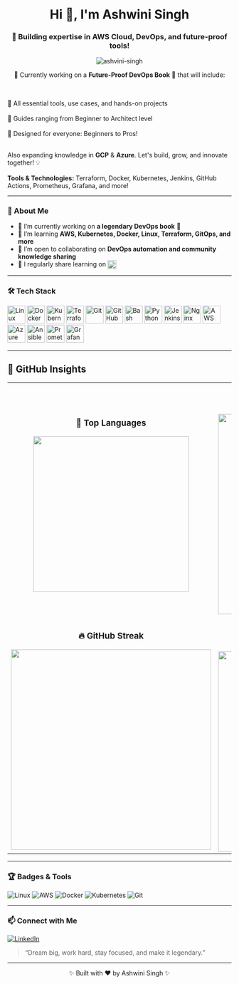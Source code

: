 <h1 align="center">Hi 👋, I'm Ashwini Singh</h1>
<h3 align="center">🚀 Building expertise in AWS Cloud, DevOps, and future-proof tools!</h3>

<p align="center">
  <img src="https://komarev.com/ghpvc/?username=ashvini-singh&label=Profile%20views&color=0e75b6&style=flat" alt="ashvini-singh" />
</p>

<p align="center">🌱 Currently working on a <strong>Future-Proof DevOps Book</strong> 📘 that will include:</p>

##
  <br>📌 All essential tools, use cases, and hands-on projects</br>
  <br>📌 Guides ranging from Beginner to Architect level</br>
  <br>📌 Designed for everyone: Beginners to Pros!</br>

<br>Also expanding knowledge in <strong>GCP</strong> & <strong>Azure</strong>. Let's build, grow, and innovate together! 💡
</br>
<br><strong>Tools & Technologies:</strong> Terraform, Docker, Kubernetes, Jenkins, GitHub Actions, Prometheus, Grafana, and more!
</br>



---

### 🧠 About Me
- 🔭 I’m currently working on **a legendary DevOps book** 📘  
- 🌱 I’m learning **AWS, Kubernetes, Docker, Linux, Terraform, GitOps, and more**  
- 🤝 I’m open to collaborating on **DevOps automation and community knowledge sharing**  
- 📝 I regularly share learning on <a href="https://www.linkedin.com/in/ashwini-singh-29ab79179" target="_blank"><img src="https://cdn.jsdelivr.net/gh/devicons/devicon/icons/linkedin/linkedin-original.svg" width="20" style="vertical-align:middle;"/> </a>


---

### 🛠️ Tech Stack
<p align="left">
  <img src="https://cdn.jsdelivr.net/gh/devicons/devicon/icons/linux/linux-original.svg" width="40" alt="Linux"/>
  <img src="https://cdn.jsdelivr.net/gh/devicons/devicon/icons/docker/docker-original.svg" width="40" alt="Docker"/>
  <img src="https://cdn.jsdelivr.net/gh/devicons/devicon/icons/kubernetes/kubernetes-plain.svg" width="40" alt="Kubernetes"/>
  <img src="https://cdn.jsdelivr.net/gh/devicons/devicon/icons/terraform/terraform-original.svg" width="40" alt="Terraform"/>
  <img src="https://cdn.jsdelivr.net/gh/devicons/devicon/icons/git/git-original.svg" width="40" alt="Git"/>
  <img src="https://cdn.jsdelivr.net/gh/devicons/devicon/icons/github/github-original.svg" width="40" alt="GitHub"/>
  <img src="https://cdn.jsdelivr.net/gh/devicons/devicon/icons/bash/bash-original.svg" width="40" alt="Bash"/>
  <img src="https://cdn.jsdelivr.net/gh/devicons/devicon/icons/python/python-original.svg" width="40" alt="Python"/>
  <img src="https://cdn.jsdelivr.net/gh/devicons/devicon/icons/jenkins/jenkins-original.svg" width="40" alt="Jenkins"/>
  <img src="https://cdn.jsdelivr.net/gh/devicons/devicon/icons/nginx/nginx-original.svg" width="40" alt="Nginx"/>
  <img src="https://cdn.jsdelivr.net/npm/simple-icons@v9/icons/amazonaws.svg" width="40" alt="AWS"/>
  <img src="https://cdn.jsdelivr.net/gh/devicons/devicon/icons/azure/azure-original.svg" width="40" alt="Azure"/>
  <img src="https://cdn.jsdelivr.net/gh/devicons/devicon/icons/ansible/ansible-original.svg" width="40" alt="Ansible"/>
  <img src="https://cdn.jsdelivr.net/gh/devicons/devicon/icons/prometheus/prometheus-original.svg" width="40" alt="Prometheus"/>
  <img src="https://cdn.jsdelivr.net/gh/devicons/devicon/icons/grafana/grafana-original.svg" width="40" alt="Grafana"/>
</p>


---


## 🚀 GitHub Insights

<table>
  <tr>
    <td align="center">
      <h3>🧠 Top Languages</h3>
      <img src="https://github-readme-stats.vercel.app/api/top-langs/?username=ashvini-singh&layout=compact&theme=tokyonight&border_radius=8" width="350px"/>
    </td>
    <td align="center">
      <h3>🧰 GitHub Stats</h3>
      <img src="https://github-readme-stats.vercel.app/api?username=ashvini-singh&show_icons=true&theme=tokyonight&border_radius=8" width="450px"/>
    </td>
  </tr>
  <tr>
    <td align="center">
      <h3>🔥 GitHub Streak</h3>
      <img src="https://github-readme-streak-stats.herokuapp.com/?user=ashvini-singh&theme=tokyonight" width="450px"/>
    </td>
    <td align="center">
      <h3>🏆 GitHub Trophies</h3>
      <img src="https://github-profile-trophy.vercel.app/?username=ashvini-singh&theme=tokyonight&margin-w=8&row=1&no-frame=true" width="450px"/>
    </td>
  </tr>
</table>

---

### 🏆 Badges & Tools

![Linux](https://img.shields.io/badge/Linux-FCC624?style=for-the-badge&logo=linux&logoColor=black)
![AWS](https://img.shields.io/badge/AWS-232F3E?style=for-the-badge&logo=amazonaws&logoColor=white)
![Docker](https://img.shields.io/badge/Docker-2496ED?style=for-the-badge&logo=docker&logoColor=white)
![Kubernetes](https://img.shields.io/badge/Kubernetes-326CE5?style=for-the-badge&logo=kubernetes&logoColor=white)
![Git](https://img.shields.io/badge/Git-F05032?style=for-the-badge&logo=git&logoColor=white)

---

### 📫 Connect with Me
[![LinkedIn](https://img.shields.io/badge/Ashvini_Singh-blue?style=flat&logo=linkedin)](https://www.linkedin.com/in/ashwini-singh-29ab79179)

> “Dream big, work hard, stay focused, and make it legendary.”

---

<p align="center">✨ Built with ❤️ by Ashwini Singh ✨</p>


